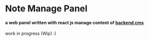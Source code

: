 # Note Manage Panel
#### a web panel written with react js manage content of <a href="https://github.com/vaghardoost/note-backend"> backend cms </a>
work in progress (Wip) :)


